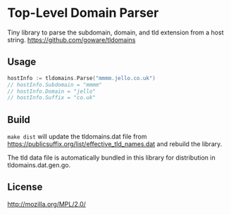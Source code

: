 # Top-Level Domain Parser

Tiny library to parse the subdomain, domain, and tld extension from a host string.
https://github.com/goware/tldomains
## Usage

```go
hostInfo := tldomains.Parse("mmmm.jello.co.uk")
// hostInfo.Subdomain = "mmmm"
// hostInfo.Domain = "jello"
// hostInfo.Suffix = "co.uk"
```

## Build

`make dist` will update the tldomains.dat file from https://publicsuffix.org/list/effective_tld_names.dat and rebuild the library.

The tld data file is automatically bundled in this library for distribution in tldomains.dat.gen.go.

## License

http://mozilla.org/MPL/2.0/
